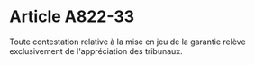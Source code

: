 # Article A822-33

Toute contestation relative à la mise en jeu de la garantie relève exclusivement de l'appréciation des tribunaux.
